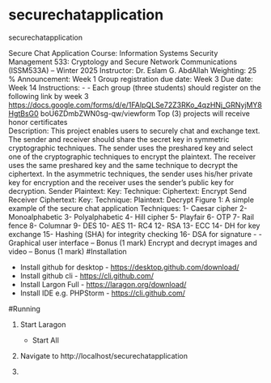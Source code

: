 # securechatapplication
securechatapplication

Secure Chat Application Course: Information Systems Security Management 533: Cryptology and Secure Network Communications (ISSM533A) – Winter 2025 Instructor: Dr. Eslam G. AbdAllah Weighting: 25 % Announcement: Week 1 Group registration due date: Week 3 Due date: Week 14 
Instructions: - - Each group (three students) should register on the following link by week 3 https://docs.google.com/forms/d/e/1FAIpQLSe72Z3RKo_4qzHNj_GRNyjMY8HgtBsG0 boU6ZDmbZWN0sg-qw/viewform 
Top (3) projects will receive honor certificates        
Description: This project enables users to securely chat and exchange text. The sender and receiver should share the secret key in symmetric cryptographic techniques. The sender uses the preshared key and select one of the cryptographic techniques to encrypt the plaintext. The receiver uses the same preshared key and the same technique to decrypt the ciphertext. In the asymmetric techniques, the sender uses his/her private key for encryption and the receiver uses the sender’s public key for decryption. Sender Plaintext:  Key: Technique: Ciphertext: Encrypt Send Receiver Ciphertext:  Key: Technique: Plaintext: Decrypt Figure 1: A simple example of the secure chat application Techniques:   1- Caesar cipher 2- Monoalphabetic 3- Polyalphabetic 4- Hill cipher 5- Playfair 6- OTP 7- Rail fence 8- Columnar  9- DES 10- AES 11- RC4 12- RSA 13- ECC 14- DH for key exchange 15- Hashing (SHA) for integrity checking 16- DSA for signature - - 
Graphical user interface – Bonus (1 mark) 
Encrypt and decrypt images and video – Bonus (1 mark) 
#Installation
- Install github for desktop - https://desktop.github.com/download/
- Install github cli - https://cli.github.com/
- Install Largon Full - https://laragon.org/download/
- Install IDE e.g. PHPStorm - https://cli.github.com/

#Running
1. Start Laragon
   - Start All
2. Navigate to http://localhost/securechatapplication

3.  

